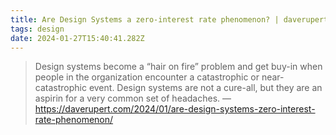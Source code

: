 ```yaml
---
title: Are Design Systems a zero-interest rate phenomenon? | daverupert.com
tags: design
date: 2024-01-27T15:40:41.282Z
---
```

> Design systems become a “hair on fire” problem and get buy-in when people in the organization encounter a catastrophic or near-catastrophic event. Design systems are not a cure-all, but they are an aspirin for a very common set of headaches. — https://daverupert.com/2024/01/are-design-systems-zero-interest-rate-phenomenon/
